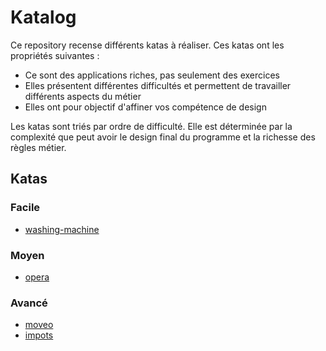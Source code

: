 # Katalog

Ce repository recense différents katas à réaliser.
Ces katas ont les propriétés suivantes :

- Ce sont des applications riches, pas seulement des exercices
- Elles présentent différentes difficultés et permettent de travailler  différents aspects du métier
- Elles ont pour objectif d'affiner vos compétence de design

Les katas sont triés par ordre de difficulté. Elle est déterminée par la complexité que peut avoir le 
design final du programme et la richesse des règles métier.

## Katas
### Facile

- [washing-machine](washing-machine/README.md)

### Moyen

- [opera](opera/README.md)

### Avancé

- [moveo](moveo/README.md)
- [impots](impots/README.md)
